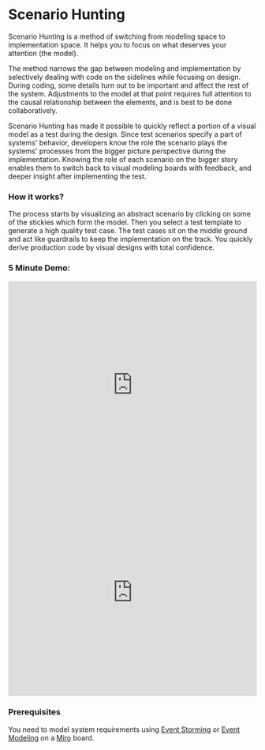# Scenario Hunting 
Scenario Hunting is a method of switching from modeling space to implementation space. It helps you to focus on what deserves your attention (the model).


The method narrows the gap between modeling and implementation by selectively dealing with code on the sidelines while focusing on design.
During coding, some details turn out to be important and affect the rest of the system. Adjustments to the model at that point requires full attention to the causal relationship between the elements, and is best to be done collaboratively. 

Scenario Hunting has made it possible to quickly reflect a portion of a visual model as a test during the design. Since test scenarios specify a part of systems' behavior, developers know the role the scenario plays the systems' processes from the bigger picture perspective during the implementation. Knowing the role of each scenario on the bigger story enables them to switch back to visual modeling boards with feedback, and deeper insight after implementing the test.

### How it works?
The process starts by visualizing an abstract scenario by clicking on some of the stickies which form the model. Then you select a test template to generate a high quality test case. The test cases sit on the middle ground and act like guardrails to keep the implementation on the track. 
You quickly derive production code by visual designs with total confidence.

### 5 Minute Demo:

<!-- tabs:start -->
<!-- tab:Event Storming -->
<iframe style="width:100%" height="420" src="https://www.youtube.com/embed/Ou_TkeMsfXs" title="YouTube video player" frameborder="0" allow="accelerometer; autoplay; clipboard-write; encrypted-media; gyroscope; picture-in-picture" allowfullscreen></iframe>
<!-- tab:Event Modeling -->
<iframe style="width:100%" height="420" src="https://www.youtube.com/embed/mZI3s-hTQVo" title="YouTube video player" frameborder="0" allow="accelerometer; autoplay; clipboard-write; encrypted-media; gyroscope; picture-in-picture" allowfullscreen></iframe>
<!-- tabs:end -->


### Prerequisites
You need to model system requirements using [Event Storming](https://en.wikipedia.org/wiki/Event_storming) or [Event Modeling](https://eventmodeling.org/) on a [Miro](https://miro.com) board.

